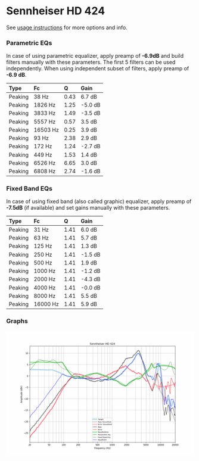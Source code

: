 # Sennheiser HD 424
See [usage instructions](https://github.com/jaakkopasanen/AutoEq#usage) for more options and info.

### Parametric EQs
In case of using parametric equalizer, apply preamp of **-6.9dB** and build filters manually
with these parameters. The first 5 filters can be used independently.
When using independent subset of filters, apply preamp of **-6.9 dB**.

| Type    | Fc       |    Q | Gain    |
|:--------|:---------|:-----|:--------|
| Peaking | 38 Hz    | 0.43 | 6.7 dB  |
| Peaking | 1826 Hz  | 1.25 | -5.0 dB |
| Peaking | 3833 Hz  | 1.49 | -3.5 dB |
| Peaking | 5557 Hz  | 0.57 | 3.5 dB  |
| Peaking | 16503 Hz | 0.25 | 3.9 dB  |
| Peaking | 93 Hz    | 2.38 | 2.9 dB  |
| Peaking | 172 Hz   | 1.24 | -2.7 dB |
| Peaking | 449 Hz   | 1.53 | 1.4 dB  |
| Peaking | 6526 Hz  | 6.65 | 3.0 dB  |
| Peaking | 6808 Hz  | 2.74 | -1.6 dB |

### Fixed Band EQs
In case of using fixed band (also called graphic) equalizer, apply preamp of **-7.5dB**
(if available) and set gains manually with these parameters.

| Type    | Fc       |    Q | Gain    |
|:--------|:---------|:-----|:--------|
| Peaking | 31 Hz    | 1.41 | 6.0 dB  |
| Peaking | 63 Hz    | 1.41 | 5.7 dB  |
| Peaking | 125 Hz   | 1.41 | 1.3 dB  |
| Peaking | 250 Hz   | 1.41 | -1.5 dB |
| Peaking | 500 Hz   | 1.41 | 1.9 dB  |
| Peaking | 1000 Hz  | 1.41 | -1.2 dB |
| Peaking | 2000 Hz  | 1.41 | -4.3 dB |
| Peaking | 4000 Hz  | 1.41 | -0.0 dB |
| Peaking | 8000 Hz  | 1.41 | 5.5 dB  |
| Peaking | 16000 Hz | 1.41 | 5.9 dB  |

### Graphs
![](./Sennheiser%20HD%20424.png)